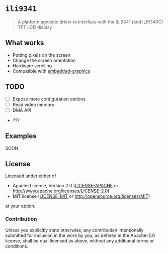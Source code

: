 # `ili9341`

> A platform agnostic driver to interface with the ILI9341 (and ILI9340C) TFT
> LCD display

## What works

- Putting pixels on the screen
- Change the screen orientation
- Hardware scrolling
- Compatible with [embedded-graphics](https://docs.rs/embedded-graphics)

## TODO

- [ ] Expose more configuration options
- [ ] Read video memory
- [ ] DMA API
- ???

## Examples

SOON

## License

Licensed under either of

- Apache License, Version 2.0 ([LICENSE-APACHE](LICENSE-APACHE) or
  http://www.apache.org/licenses/LICENSE-2.0)
- MIT license ([LICENSE-MIT](LICENSE-MIT) or http://opensource.org/licenses/MIT)

at your option.

### Contribution

Unless you explicitly state otherwise, any contribution intentionally submitted for inclusion in the
work by you, as defined in the Apache-2.0 license, shall be dual licensed as above, without any
additional terms or conditions.
